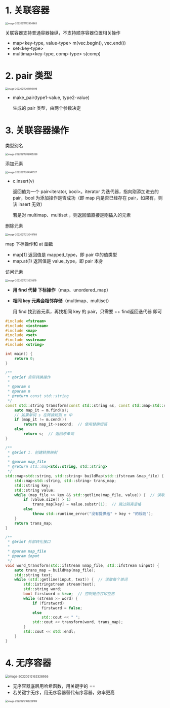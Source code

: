 # 1. 关联容器

<img src="https://www.qiniu.cregskin.com/202202111729012.png" alt="image-20220211172904963" style="zoom:50%;" />

关联容器支持普通容器操纵，不支持顺序容器位置相关操作

+ map\<key-type, value-type> m(vec.begin(), vec.end())
+ set\<key-type>
+ multimap\<key-type, comp-type> s(comp)





# 2. pair 类型

<img src="https://www.qiniu.cregskin.com/202202112014522.png" alt="image-20220211201456496" style="zoom:50%;" />

+ make_pair(type1-value, type2-value)

  生成的 pair 类型，由两个参数决定



# 3. 关联容器操作

类型别名

<img src="https://www.qiniu.cregskin.com/202202112020295.png" alt="image-20220211202005269" style="zoom:50%;" />



添加元素

<img src="https://www.qiniu.cregskin.com/202202112049540.png" alt="image-20220211204947517" style="zoom:50%;" />

+ c.insert(v)

  返回值为一个 pair\<iterator, bool>。iterator 为迭代器，指向刚添加进去的 pair，bool 为添加操作是否成功（即 map 内是否已经存在 pair，如果有，则该 insert 无效）

  若是对 multimap、multiset ，则返回值直接是刚插入的元素



删除元素

<img src="https://www.qiniu.cregskin.com/202202112120796.png" alt="image-20220211212048768" style="zoom:50%;" />



map 下标操作和 at 函数

+ map[1] 返回值是 mapped_type，即 pair 中的值类型
+ map.at(1) 返回值是 value_type，即 pair 本身



访问元素

<img src="https://www.qiniu.cregskin.com/202202112132655.png" alt="image-20220211213235619" style="zoom:50%;" />

+ **用 find 代替 下标操作**（map、unordered_map）

+ **相同 key 元素会相邻存储**（multimap、multiset）

  用 find 找到首元素，再找相同 key 的 pair，只需要 ++ find返回迭代器 即可





```c++
#include <fstream>
#include <iostream>
#include <map>
#include <set>
#include <sstream>
#include <string>

int main() {
    return 0;
}

/**
 * @brief 实际转换操作
 *
 * @param s
 * @param m
 * @return const std::string
 */
const std::string transform(const std::string &s, const std::map<std::string, std::string> &m) {
    auto map_it = m.find(s);
    // 如果单词 s 在转换规则 m 中
    if (map_it != m.cend())
        return map_it->second;  // 使用替换短语
    else
        return s;  // 返回原单词
}

/**
 * @brief 1. 创建转换映射
 *
 * @param map_file
 * @return std::map<std::string, std::string>
 */
std::map<std::string, std::string> buildMap(std::ifstream &map_file) {
    std::map<std::string, std::string> trans_map;
    std::string key;
    std::string value;
    while (map_file >> key && std::getline(map_file, value)) {  // 读取第一个单词存入key，剩余内容存入 value
        if (value.size() > 1)
            trans_map[key] = value.substr(1);  // 跳过隔离空格
        else
            throw std::runtime_error("没有提供给" + key + "的规则");
    }
    return trans_map;
}

/**
 * @brief 外部转化接口
 *
 * @param map_file
 * @param input
 */
void word_transform(std::ifstream &map_file, std::ifstream &input) {
    auto trans_map = buildMap(map_file);
    std::string text;
    while (std::getline(input, text)) {  // 读取每个单词
        std::istringstream stream(text);
        std::string word;
        bool firstword = true;  // 控制是否打印空格
        while (stream >> word) {
            if (firstword)
                firstword = false;
            else
                std::cout << " ";
            std::cout << transform(word, trans_map);
        }
        std::cout << std::endl;
    }
}
```



# 4. 无序容器

<img src="https://www.qiniu.cregskin.com/202202121623997.png" alt="image-20220212162328936" style="zoom: 67%;" />

+ 无序容器底层用哈希函数，用关键字的 ==
+ 若关键字无序，用无序容器替代有序容器，效率更高



<img src="https://www.qiniu.cregskin.com/202202121632199.png" alt="image-20220212163229169" style="zoom:50%;" />













